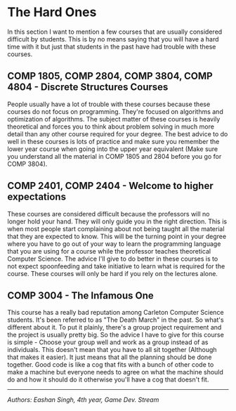 <h1>The Hard Ones</h1>

  In this section I want to mention a few courses that are usually considered
difficult by students. This is by no means saying that you will have a hard time
with it but just that students in the past have had trouble with these courses.

<h2>COMP 1805, COMP 2804, COMP 3804, COMP 4804 - Discrete Structures Courses</h2>
  People usually have a lot of trouble with these courses because these courses
do not focus on programming. They're focused on algorithms and optimization of
algorithms. The subject matter of these courses is heavily theoretical and
forces you to think about problem solving in much more detail than any other
course required for your degree. The best advice to do well in these courses is
lots of practice and make sure you remember the lower year course when going
into the upper year equivalent (Make sure you understand all the material in
COMP 1805 and 2804 before you go for COMP 3804).

<h2>COMP 2401, COMP 2404 - Welcome to higher expectations</h2>
  These courses are considered difficult because the professors will no longer
hold your hand. They will only guide you in the right direction. This is when
most people start complaining about not being taught all the material that they
are expected to know. This will be the turning point in your degree where you
have to go out of your way to learn the programming language that you are using
for a course while the professor teaches theoretical Computer Science. The
advice I'll give to do better in these courses is to not expect spoonfeeding
and take initiative to learn what is required for the course. These courses will
only be hard if you rely on the lectures alone.

<h2>COMP 3004 - The Infamous One</h2>
  This course has a really bad reputation among Carleton Computer Science
students. It's been referred to as "The Death March" in the past. So what's
different about it. To put it plainly, there's a group project requirement and
the project is usually pretty big. So the advice I have to give for this course
is simple - Choose your group well and work as a group instead of as individuals.
This doesn't mean that you have to all sit together (Although that makes it
easier). It just means that all the planning should be done together. Good code
is like a cog that fits with a bunch of other code to make a machine but
everyone needs to agree on what the machine should do and how it should do it
otherwise you'll have a cog that doesn't fit.

* * *

*Authors: Eashan Singh, 4th year, Game Dev. Stream*
